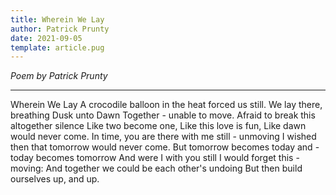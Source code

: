 ```yaml
---
title: Wherein We Lay
author: Patrick Prunty
date: 2021-09-05
template: article.pug
---
```


_Poem by Patrick Prunty_

--- 

Wherein We Lay
A crocodile balloon in the heat forced us still.
We lay there, breathing
Dusk unto Dawn
Together - unable to move.
Afraid to break this altogether silence
Like two become one,
Like this love is fun,
Like dawn would never come.
In time, you are there with me still - unmoving
I wished then that tomorrow would never come.
But tomorrow becomes today
and -
today
becomes tomorrow
And were I with you still I would forget this - moving:
And together we could be each other's undoing
But then build ourselves up, and up.
